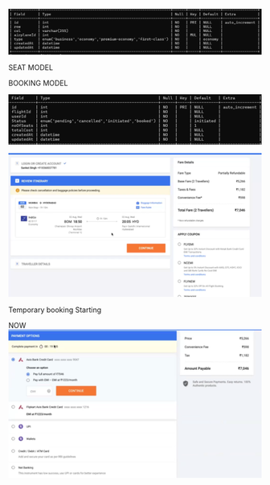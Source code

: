 ![image-214.png](../../Images/image-214.png)

SEAT MODEL

BOOKING MODEL


![image-215.png](../../Images/image-215.png)

![image-216.png](../../Images/image-216.png)

Temporary booking Starting 

NOW 
![image-217.png](../../Images/image-217.png)

